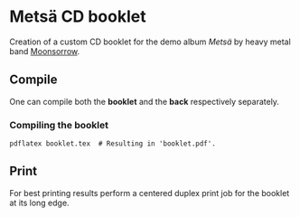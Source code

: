 Metsä CD booklet
================

Creation of a custom CD booklet for the demo album *Metsä* by heavy metal band
[Moonsorrow](http://moonsorrow.com/).


Compile
-------

One can compile both the **booklet** and the **back** respectively separately.


### Compiling the booklet ###

```
pdflatex booklet.tex  # Resulting in 'booklet.pdf'.
```


Print
-----

For best printing results perform a centered duplex print job for the booklet at
its long edge.
